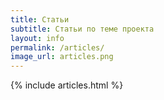 ```yaml
---
title: Статьи
subtitle: Статьи по теме проекта
layout: info
permalink: /articles/
image_url: articles.png
---
```

{% include articles.html %}
